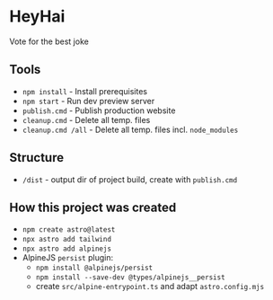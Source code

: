 # HeyHai

Vote for the best joke

## Tools

* `npm install` - Install prerequisites
* `npm start` - Run dev preview server
* `publish.cmd` - Publish production website
* `cleanup.cmd` - Delete all temp. files
* `cleanup.cmd /all` - Delete all temp. files incl. `node_modules`

## Structure

* `/dist` - output dir of project build, create with `publish.cmd`

## How this project was created

* `npm create astro@latest`
* `npx astro add tailwind`
* `npx astro add alpinejs`
* AlpineJS `persist` plugin:
  * `npm install @alpinejs/persist`
  * `npm install --save-dev @types/alpinejs__persist`
  * create `src/alpine-entrypoint.ts` and adapt `astro.config.mjs`
